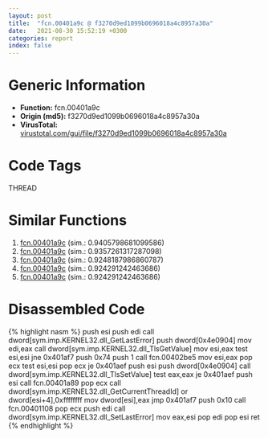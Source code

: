 ```yaml
---
layout: post
title:  "fcn.00401a9c @ f3270d9ed1099b0696018a4c8957a30a"
date:   2021-08-30 15:52:19 +0300
categories: report
index: false
---
```


# Generic Information
- **Function:** fcn.00401a9c
- **Origin (md5):** f3270d9ed1099b0696018a4c8957a30a
- **VirusTotal:** [virustotal.com/gui/file/f3270d9ed1099b0696018a4c8957a30a][virustotal_ref]

# Code Tags
<span class="tag" id="THREAD">THREAD</span>


# Similar Functions

1. [fcn.00401a9c][similar_1_ref] (sim.: 0.9405798681099586)
2. [fcn.00401a9c][similar_2_ref] (sim.: 0.9357261317287098)
3. [fcn.00401a9c][similar_3_ref] (sim.: 0.9248187986860787)
4. [fcn.00401a9c][similar_4_ref] (sim.: 0.924291242463686)
5. [fcn.00401a9c][similar_5_ref] (sim.: 0.924291242463686)


# Disassembled Code

{% highlight nasm %}
push esi
push edi
call dword[sym.imp.KERNEL32.dll_GetLastError]
push dword[0x4e0904]
mov edi,eax
call dword[sym.imp.KERNEL32.dll_TlsGetValue]
mov esi,eax
test esi,esi
jne 0x401af7
push 0x74
push 1
call fcn.00402be5
mov esi,eax
pop ecx
test esi,esi
pop ecx
je 0x401aef
push esi
push dword[0x4e0904]
call dword[sym.imp.KERNEL32.dll_TlsSetValue]
test eax,eax
je 0x401aef
push esi
call fcn.00401a89
pop ecx
call dword[sym.imp.KERNEL32.dll_GetCurrentThreadId]
or dword[esi+4],0xffffffff
mov dword[esi],eax
jmp 0x401af7
push 0x10
call fcn.00401108
pop ecx
push edi
call dword[sym.imp.KERNEL32.dll_SetLastError]
mov eax,esi
pop edi
pop esi
ret 
{% endhighlight %}


[similar_1_ref]: /report/fcn.00401a9c@ea9c1e2eeb951a8e6185c6674c228f98
[similar_2_ref]: /report/fcn.00401a9c@8a08237568bc7b1a4e9813b2af535d73
[similar_3_ref]: /report/fcn.00401a9c@431a39ae49e7f3690d1441154b3d7ad2
[similar_4_ref]: /report/fcn.00401a9c@7436b228208d6e33d334e1efceedcf57
[similar_5_ref]: /report/fcn.00401a9c@1f0b69f3f482787ddb533b384f81cdf1
[virustotal_ref]: https://www.virustotal.com/gui/file/f3270d9ed1099b0696018a4c8957a30a